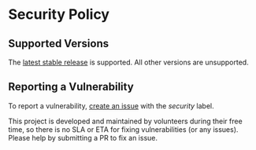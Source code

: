 # Security Policy

## Supported Versions

The [latest stable
release](https://github.com/atc0005/check-process/releases/latest) is
supported. All other versions are unsupported.

## Reporting a Vulnerability

To report a vulnerability, [create an
issue](https://github.com/atc0005/check-process/issues/new/choose) with the
_security_ label.

This project is developed and maintained by volunteers during their free time,
so there is no SLA or ETA for fixing vulnerabilities (or any issues). Please
help by submitting a PR to fix an issue.
